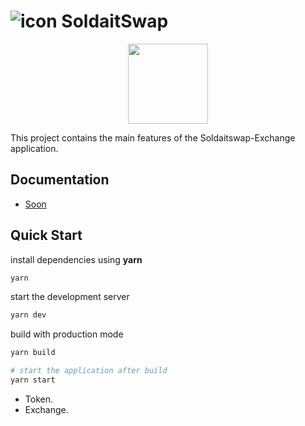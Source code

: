 # ![icon](https://user-images.githubusercontent.com/45886554/198417553-972b402b-dfb9-43f3-a470-3ce30d71abaa.png) SoldaitSwap 
<p align="center" dir="auto">
  <a href="https://pancakeswap.finance" rel="nofollow">
      <img src="https://soldait.com/wp-content/uploads/soldaitswap.png" height="128" data-canonical-src="https://soldait.com/wp-content/uploads/soldaitswap.png" style="max-width: 100%;">
  </a>
</p>

This project contains the main features of the Soldaitswap-Exchange application.

## Documentation

- [Soon]()

## Quick Start

install dependencies using **yarn**

```sh
yarn
```

start the development server
```sh
yarn dev
```

build with production mode
```sh
yarn build

# start the application after build
yarn start
```


- Token.
- Exchange.
